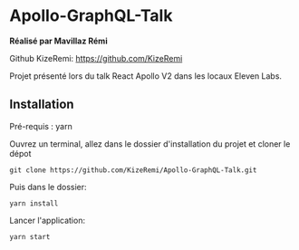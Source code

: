 # Apollo-GraphQL-Talk

**Réalisé par Mavillaz Rémi**

Github KizeRemi: https://github.com/KizeRemi  

Projet présenté lors du talk React Apollo V2 dans les locaux Eleven Labs.

## Installation

Pré-requis : yarn

Ouvrez un terminal, allez dans le dossier d'installation du projet et cloner le dépot

```
git clone https://github.com/KizeRemi/Apollo-GraphQL-Talk.git

```

Puis dans le dossier:

```
yarn install

```

Lancer l'application:

```
yarn start
```
